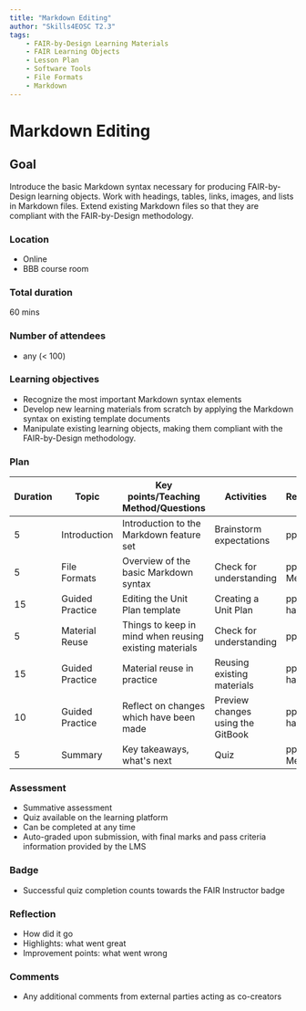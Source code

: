 ```yaml
---
title: "Markdown Editing"
author: "Skills4EOSC T2.3"
tags: 
    - FAIR-by-Design Learning Materials
    - FAIR Learning Objects
    - Lesson Plan
    - Software Tools
    - File Formats
    - Markdown
---
```


# Markdown Editing

## Goal

Introduce the basic Markdown syntax necessary for producing FAIR-by-Design learning objects. Work with headings, tables, links, images, and lists in Markdown files. Extend existing Markdown files so that they are compliant with the FAIR-by-Design methodology.

### Location

- Online
- BBB course room

### Total duration

60 mins

### Number of attendees

- any (< 100)

### Learning objectives

- Recognize the most important Markdown syntax elements
- Develop new learning materials from scratch by applying the Markdown syntax on existing template documents
- Manipulate existing learning objects, making them compliant with the FAIR-by-Design methodology. 

### Plan

| Duration | Topic           | Key points/Teaching Method/Questions                   | Activities                        | Resources      |
|----------|-----------------|--------------------------------------------------------|-----------------------------------|----------------|
| 5        | Introduction    | Introduction to the Markdown feature set               | Brainstorm expectations           | pptx           |
| 5        | File Formats    | Overview of the basic Markdown syntax                  | Check for understanding           | pptx, Menti    |
| 15       | Guided Practice | Editing the Unit Plan template                         | Creating a Unit Plan              | pptx, handouts |
| 5        | Material Reuse  | Things to keep in mind when reusing existing materials | Check for understanding           | pptx           |
| 15       | Guided Practice | Material reuse in practice                             | Reusing existing materials        | pptx, handouts |
| 10       | Guided Practice | Reflect on changes which have been made                | Preview changes using the GitBook | pptx, handouts |
| 5        | Summary         | Key takeaways, what's next                             | Quiz                              | pptx, Menti    |

### Assessment

- Summative assessment
- Quiz available on the learning platform
- Can be completed at any time
- Auto-graded upon submission, with final marks and pass criteria information provided by the LMS

### Badge

- Successful quiz completion counts towards the FAIR Instructor badge

### Reflection

- How did it go
- Highlights: what went great
- Improvement points: what went wrong

### Comments

- Any additional comments from external parties acting as co-creators